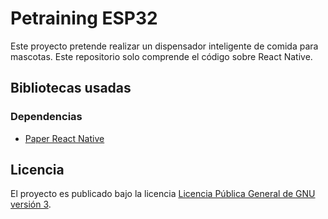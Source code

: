 # Petraining ESP32

Este proyecto pretende realizar un dispensador inteligente de comida para mascotas. Este repositorio solo comprende el código sobre React Native.

## Bibliotecas usadas

### Dependencias

* [Paper React Native](https://callstack.github.io/react-native-paper/)

## Licencia

El proyecto es publicado bajo la licencia [Licencia Pública General de GNU versión 3](https://github.com/gersonbdev/petraining-esp32/blob/main/LICENSE).
